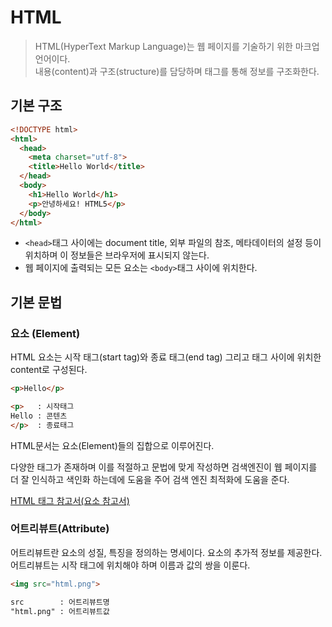 # HTML
> HTML(HyperText Markup Language)는 웹 페이지를 기술하기 위한 마크업 언어이다.  
> 내용(content)과 구조(structure)를 담당하며 태그를 통해 정보를 구조화한다.

## 기본 구조
```html
<!DOCTYPE html>
<html>
  <head>
    <meta charset="utf-8">
    <title>Hello World</title>
  </head>
  <body>
    <h1>Hello World</h1>
    <p>안녕하세요! HTML5</p>
  </body>
</html>
```
- `<head>`태그 사이에는 document title, 외부 파일의 참조, 메타데이터의 설정 등이 위치하며 이 정보들은 브라우저에 표시되지 않는다.
- 웹 페이지에 출력되는 모든 요소는 `<body>`태그 사이에 위치한다.

## 기본 문법

### 요소 (Element)
HTML 요소는 시작 태그(start tag)와 종료 태그(end tag) 그리고 태그 사이에 위치한 content로 구성된다.
```html
<p>Hello</p>

<p>   : 시작태그
Hello : 콘텐츠
</p>  : 종료태그
```
HTML문서는 요소(Element)들의 집합으로 이루어진다.

다양한 태그가 존재하며 이를 적절하고 문법에 맞게 작성하면 검색엔진이 웹 페이지를 더 잘 인식하고 색인화 하는데에 도움을 주어 검색 엔진 최적화에 도움을 준다.

[HTML 태그 참고서(요소 참고서)](https://developer.mozilla.org/ko/docs/Web/HTML/Element)

### 어트리뷰트(Attribute)
어트리뷰트란 요소의 성질, 특징을 정의하는 명세이다. 요소의 추가적 정보를 제공한다.  
어트리뷰트는 시작 태그에 위치해야 하며 이름과 값의 쌍을 이룬다.
```html
<img src="html.png">

src        : 어트리뷰트명
"html.png" : 어트리뷰트값
```


